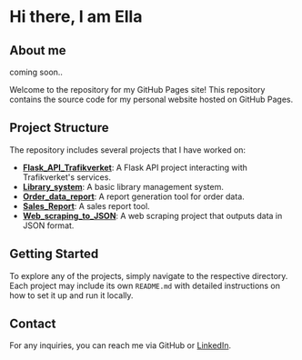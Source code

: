 # Hi there, I am Ella 

## About me
coming soon.. 

Welcome to the repository for my GitHub Pages site! This repository contains the source code for my personal website hosted on GitHub Pages.

## Project Structure

The repository includes several projects that I have worked on:

- **[Flask_API_Trafikverket](https://github.com/ellatoj1/ellatoj1.github.io/tree/main/Flask_API_Trafikverket)**: A Flask API project interacting with Trafikverket's services.
- **[Library_system](https://github.com/ellatoj1/ellatoj1.github.io/tree/main/Library_system%20)**: A basic library management system.
- **[Order_data_report](https://github.com/ellatoj1/ellatoj1.github.io/tree/main/Order_data_report)**: A report generation tool for order data.
- **[Sales_Report](https://github.com/ellatoj1/ellatoj1.github.io/tree/main/Sales_Report)**: A sales report tool.
- **[Web_scraping_to_JSON](https://github.com/ellatoj1/ellatoj1.github.io/tree/main/Web_scraping_to_JSON)**: A web scraping project that outputs data in JSON format.

## Getting Started

To explore any of the projects, simply navigate to the respective directory. Each project may include its own `README.md` with detailed instructions on how to set it up and run it locally.

## Contact

For any inquiries, you can reach me via GitHub or [LinkedIn](https://www.linkedin.com/in/ellatojit/).



